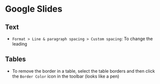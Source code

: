 # Google Slides

## Text

- `Format > Line & paragraph spacing > Custom spacing`: To change the leading

## Tables

- To remove the border in a table, select the table borders and then click the `Border Color` icon in the toolbar (looks like a pen)
